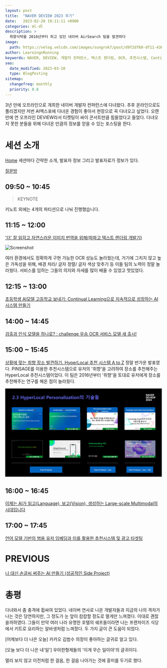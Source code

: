 ```yaml
---
layout: post
title:  "NAVER DEVIEW 2023 후기"
date:   2023-02-28 19:11:11 +0900
categories: ml-dl
description: >
  취향식탁을 2016년부터 하고 있던 네이버 AirSearch 팀을 발견하다
image: 
  path: https://velog.velcdn.com/images/sungrok7/post/d9f2df60-df11-4367-9ed0-ee2c206a81f2/image.jpeg
author: LearningnRunning
keywords: NAVER, DEVIEW, 개발자 컨퍼런스, 텍스트 렌더링, OCR, 추천시스템, Continual Learning, HyperLocal, AI, 이미지 번역
seo:
  date_modified: 2023-03-10
  type: BlogPosting
sitemap:
  changefreq: monthly
  priority: 0.8
---
```


3년 만에 오프라인으로 개최한 네이버 개발자 컨퍼런스에 다녀왔다. 추후 온라인으로도 풀리겠지만 저번 AI엑스포에 다녀온 경험이 좋아서 현장으로 꼭 다녀오고 싶었다. 오랜만에 연 오프라인 DEVIEW라서 티켓팅이 싸이 콘서트만큼 힘들었다고 들었다. 다녀오지 못한 분들을 위해 다녀온 만큼의 정보를 얻을 수 있는 포스팅을 한다. 

# 세션 소개
[Home](https://deview.kr/2023/sessions) 세션마다 간략한 소개, 발표자 정보 그리고 발표자료가 정보가 있다. 

[질문방](https://ntalk.naver.com/ch/N1nth)

## 09:50 ~ 10:45 
> KEYNOTE




키노트 외에는 4개의 파티션으로 나눠 진행했습니다. 

## 11:15 ~ 12:00
['더' 잘 읽히고 자연스러운 이미지 번역을 위해(파파고 텍스트 렌더링 개발기)](https://deview.kr/data/deview/session/attach/[141]+'%EB%8D%94'+%EC%9E%98+%EC%9D%BD%ED%9E%88%EA%B3%A0+%EC%9E%90%EC%97%B0%EC%8A%A4%EB%9F%AC%EC%9A%B4+%EC%9D%B4%EB%AF%B8%EC%A7%80+%EB%B2%88%EC%97%AD%EC%9D%84+%EC%9C%84%ED%95%B4(%ED%8C%8C%ED%8C%8C%EA%B3%A0+%ED%85%8D%EC%8A%A4%ED%8A%B8+%EB%A0%8C%EB%8D%94%EB%A7%81+%EA%B0%9C%EB%B0%9C%EA%B8%B0).pdf)

![Screenshot](../../assets/img/blog/papago_deview_1.png)

여러 환경에서도 정확하게 구현 가능한 OCR 성능도 놀라웠는데, 거기에 그치지 않고 높은 가독성을 위해, 배경 처리/ 글자 정렬/ 글자 색상 맞추기 등 이들 팀의 노력이 정말 놀라웠다. 서비스를 임하는 그들의 의지와 자세를 많이 배울 수 있었고 멋있었다.

## 12:15 ~ 13:00
[초등학생 AI모델 고등학교 보내기: Continual Learning으로 지속적으로 성장하는 AI 시스템 만들기](https://deview.kr/data/deview/session/attach/[112]%EC%B4%88%EB%93%B1%ED%95%99%EC%83%9D%20AI%EB%AA%A8%EB%8D%B8%20%EA%B3%A0%EB%93%B1%ED%95%99%EA%B5%90%20%EB%B3%B4%EB%82%B4%EA%B8%B0%20Continual%20Learning%EC%9C%BC%EB%A1%9C%20%EC%A7%80%EC%86%8D%EC%A0%81%EC%9C%BC%EB%A1%9C%20%EC%84%B1%EC%9E%A5%ED%95%98%EB%8A%94%20AI%20%EC%8B%9C%EC%8A%A4%ED%85%9C%20%EB%A7%8C%EB%93%A4%EA%B8%B0.pdf)

## 14:00 ~ 14:45
[검출과 인식 모델을 하나로? : challenge 우승 OCR 서비스 모델 새 출시!](https://deview.kr/data/deview/session/attach/[143]%EA%B2%80%EC%B6%9C%EA%B3%BC%EC%9D%B8%EC%8B%9D%EB%AA%A8%EB%8D%B8%EC%9D%84%ED%95%98%EB%82%98%EB%A1%9C+challenge+%EC%9A%B0%EC%8A%B9+OCR%EB%AA%A8%EB%8D%B8+%EC%83%88%EC%B6%9C%EC%8B%9C.pdf)

## 15:00 ~ 15:45
[상황에 맞는 취향 장소 발견하기. HyperLocal 추천 시스템 A to Z](https://deview.kr/data/deview/session/attach/[134]%EC%83%81%ED%99%A9%EC%97%90+%EB%A7%9E%EB%8A%94+%EC%B7%A8%ED%96%A5+%EC%9E%A5%EC%86%8C+%EB%B0%9C%EA%B2%AC%ED%95%98%EA%B8%B0.+HyperLocal+%EC%B6%94%EC%B2%9C+%EC%8B%9C%EC%8A%A4%ED%85%9C+A+to+Z_Final%20(1).pdf)
정말 반가운 발표였다. PINSAGE를 이용한 추천시스템으로 유저의 '취향'을 고려하여 장소를 추천해주는 HyperLocal 추천시스템이었다. 이 팀은 2016년부터 '취향'을 토대로 유저에게 장소를 추천해주는 연구를 해온 점이 놀라웠다.

![Screenshot](../../assets/img/blog/hyperLocal_2016.jpg)

## 16:00 ~ 16:45
[이제는 AI가 읽고(Language), 보고(Vision), 생성하는 Large-scale Multimodal의 시대입니다](https://deview.kr/data/deview/session/attach/[125]%EC%9D%B4%EC%A0%9C%EB%8A%94+AI%EA%B0%80+%EC%9D%BD%EA%B3%A0(Language),+%EB%B3%B4%EA%B3%A0(Vision),+%EC%83%9D%EC%84%B1%ED%95%98%EB%8A%94+Large-scale+Multimodal%EC%9D%98+%EC%8B%9C%EB%8C%80%EC%9E%85%EB%8B%88%EB%8B%A4.pdf)


## 17:00 ~ 17:45
[언어 모델 기반의 범용 유저 임베딩과 이를 활용한 추천시스템 및 광고 타겟팅](https://deview.kr/data/deview/session/attach/[126]%EC%96%B8%EC%96%B4+%EB%AA%A8%EB%8D%B8+%EA%B8%B0%EB%B0%98%EC%9D%98+%EB%B2%94%EC%9A%A9+%EC%9C%A0%EC%A0%80+%EC%9E%84%EB%B2%A0%EB%94%A9%EA%B3%BC+%EC%9D%B4%EB%A5%BC+%ED%99%9C%EC%9A%A9%ED%95%9C+%EC%B6%94%EC%B2%9C%EC%8B%9C%EC%8A%A4%ED%85%9C+%EB%B0%8F+%EA%B4%91%EA%B3%A0+%ED%83%80%EA%B2%9F%ED%8C%85.pdf)

# PREVIOUS
[나 대신 손글씨 써주는 AI 만들기 (성공적인 Side Project)](https://deview.kr/2019/schedule/294)

# 총평
다녀와서 좀 충격에 휩싸여 있었다. 네이버 연사로 나온 개발자들과 지금의 나의 격차가 나는 것은 당연하지만, 그 정도가 눈 앞이 캄캄할 정도로 멀게만 느껴졌다. 이대로 괜찮을까하였다. 그들이 만약 여러 나라 유명한 호텔의 쉐프들이라면 나는 프랜차이즈 식당에서 키트로 요리하는 알바생처럼 느껴졌다. 두 가지 글이 큰 도움이 되었다. 

[어제보다 더 나은 오늘] 카카오 김범수 의장이 좋아하는 글귀로 알고 있다. 

[오늘 보다 더 나은 내'일'] 우아한형제들의 '이게 무슨 일이야'의 글귀이다.

멀리 보지 않고 이전처럼 한 걸음, 한 걸음 나아가는 것에 흥미를 두기로 했다.

[jekyll-docs]: https://jekyllrb.com/docs/home
[jekyll-gh]:   https://github.com/jekyll/jekyll
[jekyll-talk]: https://talk.jekyllrb.com/
